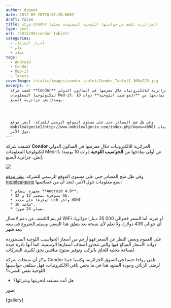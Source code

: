 ```yaml
---
author: dzgeek
date: 2012-09-26T18:57:20.000Z
draft: false
title: شركة Condor الجزائرية تكشف عن حواسبها اللوحية المصنوعة محليا
type: post
url: /2012/09/condor-tablet/
categories:
  - أخبار الشركات
  - عام
  - عتاد
tags:
  - Android
  - Condor
  - MED-IT
  - Tabets
coverImage: /static/images/condor-tablet/Condor_Tablet1-300x225.jpg
excerpt: >-
  كشفت شركة **Condor** الجزائرية للالكترونيات خلال معرضها في الصالون الدولي
  لتكنولوجيا المعلومات Med-it، عن أولى نماذجها من **الحواسيب اللوحية** ذوات 10
  بوصة/إنش، جزائرية الصنع.




  وفي ظل شح المصادر حتى على مستوى الموقع الرسمي للشركة، [نشر موقع
  mobilealgerie](http://www.mobilealgerie.com/index.php?news=4098) بضع معلومات
  حول الأمر،
---
```

كشفت شركة **Condor** الجزائرية للالكترونيات خلال معرضها في الصالون الدولي لتكنولوجيا المعلومات Med-it، عن أولى نماذجها من **الحواسيب اللوحية** ذوات 10 بوصة/إنش، جزائرية الصنع.

![](/static/images/condor-tablet/Condor_Tablet1-300x225.jpg)

وفي ظل شح المصادر حتى على مستوى الموقع الرسمي للشركة، [نشر موقع mobilealgerie](http://www.mobilealgerie.com/index.php?news=4098) بضع معلومات حول الأمر، لنجد أن من خصائصها:

~~~
  * مجهزة بنظام **Android 4.0**.
  * متوفرة بسعتي 12 و 32 Gb.
  * توفرها على منفذ usb وآخر HDMI.
  * شاشة 10".
  * ضمان 24 شهرًا.
~~~

لم يتم الكشف عن دعم لاتصال WiFi أو غيره. أما السعر فحوالي 000 35 دينارا جزائريا، أي حوالي 436 دولارا، ولا نعلم لأي نسخة بعد يتعلق هذا السعر. وسيتم الشروع في بيعه بعد شهر.

على العموم وبغض النظر عن السعر فهو أرحم من أسعار الحواسيب اللوحية المستوردة ذوات الأسعار المبالغ فيها والتي تتجاوز أضعاف أسعارها الرسمية، كما أنها بادرة جيدة لصناعة محلية للحاق بالركب وتوفير منتوج منافس بحق لكبرى الشركات.

يذكر أن منتجات شركة Condor تلقى رواجا حسنا في السوق الجزائرية، وكسبا جيدا لرضى الزبائن وجودة الصنع، هذا في ما يخص باقي الالكترونيات، فهل ستلقى حواسيبها اللوحية نفس الشيء؟

-   هل أنت مستعد لتجربتها وشرائها؟

صور:

\[gallery]
